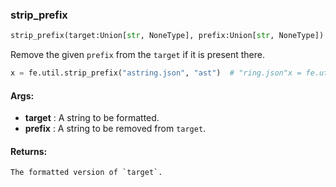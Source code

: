 

### strip_prefix
```python
strip_prefix(target:Union[str, NoneType], prefix:Union[str, NoneType]) -> Union[str, NoneType]
```
Remove the given `prefix` from the `target` if it is present there.
```python
x = fe.util.strip_prefix("astring.json", "ast")  # "ring.json"x = fe.util.strip_prefix("astring.json", "asa")  # "astring.json"
```

#### Args:

* **target** :  A string to be formatted.
* **prefix** :  A string to be removed from `target`.

#### Returns:
    The formatted version of `target`.